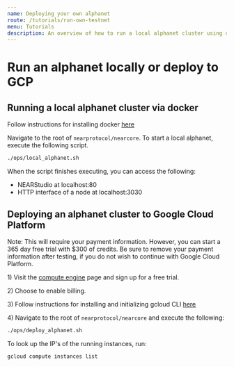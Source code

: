 ```yaml
---
name: Deploying your own alphanet
route: /tutorials/run-own-testnet
menu: Tutorials
description: An overview of how to run a local alphanet cluster using docker as well as a walkthrough of deploying your own alphanet cluster to GCP.
---
```


# Run an alphanet locally or deploy to GCP

## Running a local alphanet cluster via docker

Follow instructions for installing docker [here](https://docs.docker.com/install/#supported-platforms)

Navigate to the root of `nearprotocol/nearcore`. To start a local alphanet, execute the following script.

```bash
./ops/local_alphanet.sh
```

When the script finishes executing, you can access the following:

* NEARStudio at localhost:80
* HTTP interface of a node at localhost:3030

## Deploying an alphanet cluster to Google Cloud Platform

Note: This will require your payment information. However, you can start a 365 day free trial with $300 of credits. Be sure to remove your payment information after testing, if you do not wish to continue with Google Cloud Platform.

1\) Visit the [compute engine](https://console.cloud.google.com/compute) page and sign up for a free trial.

2\) Choose to enable billing.

3\) Follow instructions for installing and initializing gcloud CLI [here](https://cloud.google.com/sdk/docs/quickstarts)

4\) Navigate to the root of `nearprotocol/nearcore` and execute the following:

```bash
./ops/deploy_alphanet.sh
```

To look up the IP's of the running instances, run:

```bash
gcloud compute instances list
```

